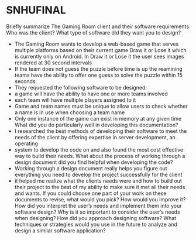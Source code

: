 # SNHUFINAL
Briefly summarize The Gaming Room client and their software requirements. Who was the client? What type of software did they want you to design?
- The Gaming Room wants to develop a web-based game that serves multiple platforms based on their current game Draw it or Lose it which is currently only on Android. In Draw it or Lose it the user sees images rendered at 30 second intervals
- If the team does not guess the puzzle before time is up the reamining teams have the ability to offer one guess to solve the puzzle within 15 seconds.
- They requested the following software to be designed:
- a game will have the ability to have one or more teams involved
- each team will have multiple players assigned to it
- Game and team names must be unique to allow users to check whether a name is in use when choosing a team name
- Only one instance of the game can exist in memory at any given time
What did you do particularly well in developing this documentation?
- I researched the best methods of developing their software to meet the needs of the client by offering expertise in server development, an operating
- system to develop the code on and also found the most cost effective way to build their needs. 
What about the process of working through a design document did you find helpful when developing the code?
- Working through a design document really helps you figure out everything you need to develop the project successfully for the client
- it helped me realize what the clients needs were and how to build out their project to the best of my ability to make sure it met all their needs and wants. 
If you could choose one part of your work on these documents to revise, what would you pick? How would you improve it?
How did you interpret the user’s needs and implement them into your software design? Why is it so important to consider the user’s needs when designing?
How did you approach designing software? What techniques or strategies would you use in the future to analyze and design a similar software application?
